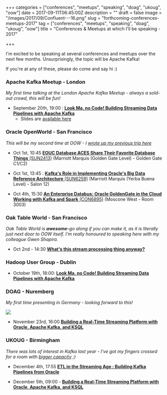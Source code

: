 +++
categories = ["conferences", "meetups", "speaking", "doag", "ukoug", "oow"]
date = 2017-09-11T06:45:00Z
description = ""
draft = false
image = "/images/2017/09/Confluent---16.png"
slug = "forthcoming-conferences-meetups-2017"
tag = ["conferences", "meetups", "speaking", "doag", "ukoug", "oow"]
title = "Conferences & Meetups at which I'll be speaking - 2017"

+++

I'm excited to be speaking at several conferences and meetups over the next few months. Unsurprisingly, the topic will be Apache Kafka!

If you're at any of these, please do come and say hi :) 

### Apache Kafka Meetup - London

*My first time talking at the London Apache Kafka Meetup - always a sold-out crowd, this will be fun!*

* September 20th, 19:00 : **[Look Ma, no Code! Building Streaming Data Pipelines with Apache Kafka](https://www.meetup.com/Apache-Kafka-London/events/242981989/)**
  * Slides are [available here](https://speakerdeck.com/rmoff/look-ma-no-code-building-streaming-data-pipelines-with-apache-kafka)

### Oracle OpenWorld - San Francisco

*This will be my second time at OOW - I [wrote up my previous trip here](https://www.rittmanmead.com/blog/2014/10/first-timer-tips-for-oracle-open-world/)*

* Oct 1st, 10:45 [**EOUC Database ACES Share Their Favorite Database Things** (SUN2413)](https://events.rainfocus.com/catalog/oracle/oow17/catalogoow17?search=SUN2413&showEnrolled=false) (Marriott Marquis (Golden Gate Level) - Golden Gate C1/C2)

* Oct 1st, 13:45 : [**Kafka's Role in Implementing Oracle's Big Data Reference Architecture** (SUN6259)](https://events.rainfocus.com/catalog/oracle/oow17/catalogoow17?search=SUN6259&showEnrolled=false) (Marriott Marquis (Yerba Buena Level) - Salon 12)

* Oct 4th, 15:30 [**An Enterprise Databus: Oracle GoldenGate in the Cloud Working with Kafka and Spark** (CON6895)](https://events.rainfocus.com/catalog/oracle/oow17/catalogoow17?search=CON6895&showEnrolled=false) (Moscone West - Room 3003)

### Oak Table World - San Francisco

*Oak Table World is **awesome**–go along if you can make it, as it is literally just next door to OOW itself. I'm really honoured to speaking here with my colleague Gwen Shapira.*

* Oct 2nd - 14:30 [**What's this stream processing thing anyway?**](http://www.oaktable.net/blog/oak-table-world-2017-oracle-open-world)

### Hadoop User Group - Dublin

* October 19th, 18:00: **[Look Ma, no Code! Building Streaming Data Pipelines with Apache Kafka]( https://www.meetup.com/hadoop-user-group-ireland/events/243387159/)**

### DOAG - Nuremberg

*My first time presenting in Germany - looking forward to this!*

![](https://2017.doag.org/fileadmin/2017-K-A-Banner-180x180_Speaker-ENG.jpg)

* November 23rd, 16:00 [**Building a Real-Time Streaming Platform with Oracle, Apache Kafka, and KSQL**](https://www.doag.org/konferenz/konferenzplaner/konferenzplaner_details.php?locS=1&id=535509&vid=545631)

### UKOUG - Birmingham

_There was lots of interest in Kafka last year - I've got my fingers crossed for a room with [bigger capacity](https://twitter.com/lasjen/status/805768105578401792) ;)_

* December 4th, 17:55 [**ETL in the Streaming Age : Building Kafka Pipelines from Oracle**](http://tech17.ukoug.org/default.asp?p=16630&dlgact=shwprs&prs_prsid=13504&day_dayid=118)

* December 5th, 09:00 - [**Building a Real-Time Streaming Platform with Oracle, Apache Kafka, and KSQL**](http://tech17.ukoug.org/default.asp?p=16630&dlgact=shwprs&prs_prsid=13505&day_dayid=118)
